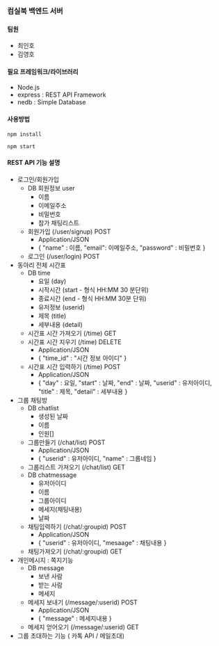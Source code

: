 ### 컴실북 백엔드 서버
#### 팀원
- 최인호
- 김영호

#### 필요 프레임워크/라이브러리
- Node.js
- express : REST API Framework
- nedb : Simple Database

#### 사용방법
`npm install`

`npm start`

#### REST API 기능 설명
- 로그인/회원가입
    - DB 회원정보 user
        - 이름
        - 이메일주소
        - 비밀번호
        - 참가 채팅리스트
    - 회원가입 (/user/signup) POST
        - Application/JSON
        - { "name" : 이름, "email": 이메일주소, "password" : 비밀번호 }
    - 로그인 (/user/login) POST
- 동아리 전체 시간표
    - DB time
        - 요일 (day)
        - 시작시간 (start - 형식 HH:MM 30 분단위)
        - 종료시간 (end - 형식 HH:MM 30분 단위)
        - 유저정보 (userid)
        - 제목 (title)
        - 세부내용 (detail)
    - 시간표 시간 가져오기 (/time) GET
    - 시간표 시간 지우기 (/time) DELETE
       - Application/JSON
       - { "time_id" : "시간 정보 아이디" }
    - 시간표 시간 입력하기 (/time) POST
        - Application/JSON
        - { "day" : 요일, "start" : 날짜, "end" : 날짜, "userid" : 유저아이디, "title" : 제목, "detail" : 세부내용 }
- 그룹 채팅방
    - DB chatlist  
        - 생성된 날짜
        - 이름
        - 인원[]
    - 그룹만들기 (/chat/list) POST
        - Application/JSON
        - { "userid" : 유저아이디, "name" : 그룹네임 }
    - 그룹리스트 가져오기 (/chat/list) GET
    - DB chatmessage
        - 유저아이디
        - 이름
        - 그룹아이디
        - 메세지(채팅내용)
        - 날짜
    - 채팅입력하기 (/chat/:groupid) POST
        - Application/JSON
        - { "userid" : 유저아이디, "mesaage" : 채팅내용 }
    - 채팅가져오기 (/chat/:groupid) GET
- 개인메시지 : 쪽지기능
    - DB message  
        - 보낸 사람
        - 받는 사람
        - 메세지
    - 메세지 보내기 (/message/:userid) POST
        - Application/JSON
        - { "message" : 메세지내용 }
    - 메세지 얻어오기 (/message/:userid) GET
- 그룹 초대하는 기능 ( 카톡 API / 메일초대)
